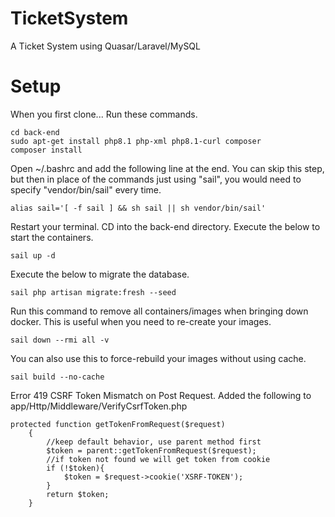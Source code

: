 # TicketSystem
A Ticket System using Quasar/Laravel/MySQL

# Setup
When you first clone...
Run these commands. 
```
cd back-end
sudo apt-get install php8.1 php-xml php8.1-curl composer
composer install
```
Open ~/.bashrc and add the following line at the end. 
You can skip this step, but then in place of the commands just using "sail", you would need to specify "vendor/bin/sail" every time. 
```
alias sail='[ -f sail ] && sh sail || sh vendor/bin/sail'
```

Restart your terminal. 
CD into the back-end directory. 
Execute the below to start the containers. 
```
sail up -d
```

Execute the below to migrate the database. 
```
sail php artisan migrate:fresh --seed
```

Run this command to remove all containers/images when bringing down docker. This is useful when you need to re-create your images. 
```
sail down --rmi all -v
```

You can also use this to force-rebuild your images without using cache. 
```
sail build --no-cache
```

Error 419 CSRF Token Mismatch on Post Request. Added the following to app/Http/Middleware/VerifyCsrfToken.php
```
protected function getTokenFromRequest($request)
    {
        //keep default behavior, use parent method first
        $token = parent::getTokenFromRequest($request);
        //if token not found we will get token from cookie
        if (!$token){
            $token = $request->cookie('XSRF-TOKEN');
        }
        return $token;
    }
```
